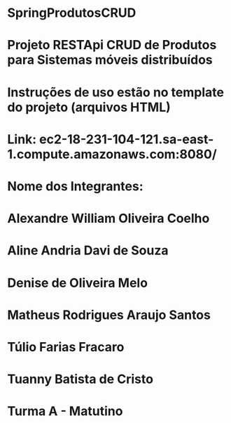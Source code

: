 # SpringProdutosCRUD
# Projeto RESTApi CRUD de Produtos para Sistemas móveis distribuídos 
# Instruções de uso estão no template do projeto (arquivos HTML)
# Link: ec2-18-231-104-121.sa-east-1.compute.amazonaws.com:8080/
# Nome dos Integrantes:
# Alexandre William Oliveira Coelho
# Aline Andria Davi de Souza
# Denise de Oliveira Melo
# Matheus Rodrigues Araujo Santos
# Túlio Farias Fracaro
# Tuanny Batista de Cristo
# Turma A - Matutino
